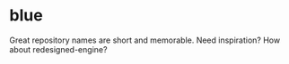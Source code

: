 # blue
Great repository names are short and memorable. Need inspiration? How about redesigned-engine?
